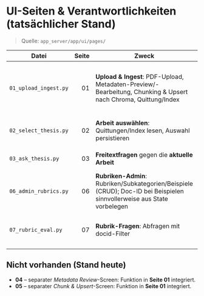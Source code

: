 # UI-Seiten & Verantwortlichkeiten (tatsächlicher Stand)

> Quelle: `app_server/app/ui/pages/`

| Datei | Seite | Zweck | Datenabhängigkeiten |
|---|---:|---|---|
| `01_upload_ingest.py` | 01 | **Upload & Ingest**: PDF-Upload, Metadaten-Preview/-Bearbeitung, Chunking & Upsert nach Chroma, Quittung/Index | `app_config`, `examiners.json`, `model_config.json`, `uploads_dir`, `state_facade`, `ingest_facade`, `metadata_facade` |
| `02_select_thesis.py` | 02 | **Arbeit auswählen**: Quittungen/Index lesen, Auswahl persistieren | `ingest_doc_*.json`, `ingests_index.json`, schreibt `current_thesis.json` |
| `03_ask_thesis.py` | 03 | **Freitextfragen** gegen die **aktuelle Arbeit** | liest `current_thesis.json`, Retrieval (Chroma) |
| `06_admin_rubrics.py` | 06 | **Rubriken-Admin**: Rubriken/Subkategorien/Beispiele (CRUD); Doc-ID bei Beispielen sinnvollerweise aus State vorbelegen | optional `current_thesis.json`, `rubrics_facade`, `rubric_examples_facade` |
| `07_rubric_eval.py` | 07 | **Rubrik-Fragen**: Abfragen mit docid-Filter | **muss** `current_thesis.json` lesen, Retrieval (Chroma), `rubric_eval_service` |

## Nicht vorhanden (Stand heute)
- **04** – separater *Metadata Review*-Screen: Funktion in **Seite 01** integriert.
- **05** – separater *Chunk & Upsert*-Screen: Funktion in **Seite 01** integriert.

